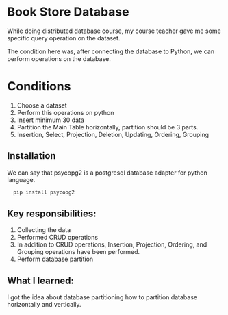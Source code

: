 
# Book Store Database

While doing distributed database course, my course teacher gave me 
some specific query operation on the dataset.

The condition here was, after connecting the database to Python, 
we can perform operations on the database.


# Conditions 

1. Choose a dataset 
2. Perform this operations on python
3. Insert minimum 30 data 
4. Partition the Main Table horizontally, partition should be 3 parts. 
5. Insertion, Select, Projection, Deletion, Updating, Ordering, Grouping

## Installation

We can say that psycopg2 is a postgresql database adapter 
for python language. 

```bash
  pip install psycopg2
```

## Key responsibilities:
1. Collecting the data
2. Performed CRUD operations
3. In addition to CRUD operations, Insertion, Projection, Ordering,
and Grouping operations have been performed.
4. Perform database partition


## What I learned:
I got the idea about database partitioning how to partition database horizontally and vertically.
